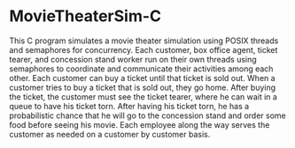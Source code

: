 # MovieTheaterSim-C
This C program simulates a movie theater simulation using POSIX threads and semaphores for concurrency.
Each customer, box office agent, ticket tearer, and concession stand worker run on their own threads using semaphores to coordinate and communicate their activities among each other.
Each customer can buy a ticket until that ticket is sold out. When a customer tries to buy a ticket that is sold out, they go home.
After buying the ticket, the customer must see the ticket tearer, where he can wait in a queue to have his ticket torn.
After having his ticket torn, he has a probabilistic chance that he will go to the concession stand and order some food before seeing his movie.
Each employee along the way serves the customer as needed on a customer by customer basis.
